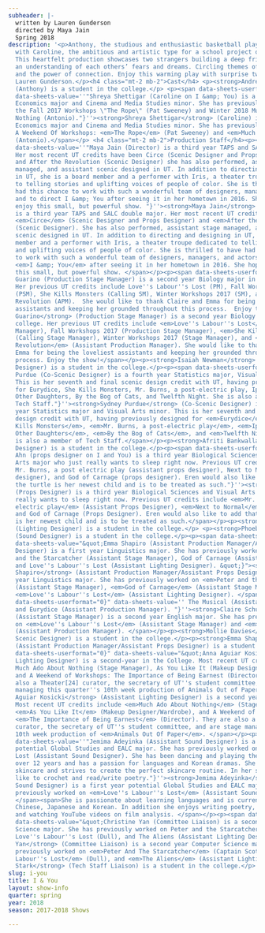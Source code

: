 ```yaml
---
subheader: |-
  written by Lauren Gunderson
  directed by Maya Jain
  Spring 2018
description: '<p>Anthony, the studious and enthusiastic basketball player, is paired
  with Caroline, the ambitious and artistic type for a school project on Walt Whitman.
  This heartfelt production showcases two strangers building a deep friendship through
  an understanding of each others’ fears and dreams. Circling themes of poetry, empathy,
  and the power of connection. Enjoy this warming play with surprise twists from playwright
  Lauren Gunderson.</p><h4 class="mt-2 mb-2">Cast</h4> <p><strong>Andre Castro</strong>
  (Anthony) is a student in the college.</p> <p><span data-sheets-userformat="0}"
  data-sheets-value=''"Shreya Shettigar (Caroline on I &amp; You) is a first year
  Economics major and Cinema and Media Studies minor. She has previously worked on
  the Fall 2017 Workshops \"The Rope\" (Pat Sweeney) and Winter 2018 Much Ado About
  Nothing (Antonio)."}''><strong>Shreya Shettigar</strong> (Caroline) is a first year
  Economics major and Cinema and Media Studies minor. She has previously worked on
  A Weekend Of Workshops: <em>The Rope</em> (Pat Sweeney) and <em>Much Ado About Nothing</em>
  (Antonio).</span></p> <h4 class="mt-2 mb-2">Production Staff</h4><p><span data-sheets-userformat="0}"
  data-sheets-value=''"Maya Jain (Director) is a third year TAPS and SALC double major.
  Her most recent UT credits have been Circe (Scenic Designer and Props Designer)
  and After the Revolution (Scenic Designer) she has also performed, assistant stage
  managed, and assistant scenic designed in UT. In addition to directing and designing
  in UT, she is a board member and a performer with Iris, a theater troupe dedicated
  to telling stories and uplifting voices of people of color. She is thrilled to have
  had this chance to work with such a wonderful team of designers, managers, and actors,
  and to direct I &amp; You after seeing it in her hometown in 2016. She hopes you
  enjoy this small, but powerful show. "}''><strong>Maya Jain</strong> (Director)
  is a third year TAPS and SALC double major. Her most recent UT credits have been
  <em>Circe</em> (Scenic Designer and Props Designer) and <em>After the Revolution</em>
  (Scenic Designer). She has also performed, assistant stage managed, and assistant
  scenic designed in UT. In addition to directing and designing in UT, she is a board
  member and a performer with Iris, a theater troupe dedicated to telling stories
  and uplifting voices of people of color. She is thrilled to have had this chance
  to work with such a wonderful team of designers, managers, and actors, and to direct
  <em>I &amp; You</em> after seeing it in her hometown in 2016. She hopes you enjoy
  this small, but powerful show. </span></p><p><span data-sheets-userformat="0}" data-sheets-value="&quot;Jenni
  Guarino (Production Stage Manager) is a second year Biology major in the college.
  Her previous UT credits include Love''s Labour''s Lost (PM), Fall Workshops 2017
  (PSM), She Kills Monsters (Calling SM), Winter Workshops 2017 (SM), and After the
  Revolution (APM).  She would like to thank Claire and Emma for being the loveliest
  assistants and keeping her grounded throughout this process.  Enjoy the show!&quot;}"><strong>Jenni
  Guarino</strong> (Production Stage Manager) is a second year Biology major in the
  college. Her previous UT credits include <em>Love''s Labour''s Lost</em> (Production
  Manager), Fall Workshops 2017 (Production Stage Manager), <em>She Kills Monsters</em>
  (Calling Stage Manager), Winter Workshops 2017 (Stage Manager), and <em>After the
  Revolution</em> (Assistant Production Manager). She would like to thank Claire and
  Emma for being the loveliest assistants and keeping her grounded throughout this
  process. Enjoy the show!</span></p><p><strong>Isaiah Newman</strong> (Co-Scenic
  Designer) is a student in the college.</p><p><span data-sheets-userformat="0}" data-sheets-value=''"Sydney
  Purdue (Co-Scenic Designer) is a fourth year Statistics major, Visual Arts minor.
  This is her seventh and final scenic design credit with UT, having previously designed
  for Eurydice, She Kills Monsters, Mr. Burns, a post-electric play, Iphigenia and
  Other Daughters, By the Bog of Cats, and Twelfth Night. She is also a member of
  Tech Staff."}''><strong>Sydney Purdue</strong> (Co-Scenic Designer) is a fourth
  year Statistics major and Visual Arts minor. This is her seventh and final scenic
  design credit with UT, having previously designed for <em>Eurydice</em>, <em>She
  Kills Monsters</em>, <em>Mr. Burns, a post-electric play</em>, <em>Iphigenia and
  Other Daughters</em>, <em>By the Bog of Cats</em>, and <em>Twelfth Night</em>. She
  is also a member of Tech Staff.</span></p><p><strong>Afriti Bankwalla</strong> (Costume
  Designer) is a student in the college.</p><p><span data-sheets-userformat="0}" data-sheets-value=''"Eren
  Ahn (props designer on I and You) is a third year Biological Sciences and Visual
  Arts major who just really wants to sleep right now. Previous UT credits include
  Mr. Burns, a post electric play (assistant props designer), Next to Normal (props
  designer), and God of Carnage (props designer). Eren would also like to add that
  the turtle is her newest child and is to be treated as such."}''><strong>Eren Ahn</strong>
  (Props Designer) is a third year Biological Sciences and Visual Arts major who just
  really wants to sleep right now. Previous UT credits include <em>Mr. Burns, a post
  electric play</em> (Assistant Props Designer), <em>Next to Normal</em> (Props Designer),
  and God of Carnage (Props Designer). Eren would also like to add that the turtle
  is her newest child and is to be treated as such.</span></p><p><strong>musa bouderdaben</strong>
  (Lighting Designer) is a student in the college.</p> <p><strong>Phoebe Kyritsis</strong>
  (Sound Designer) is a student in the college.</p><p><span data-sheets-userformat="0}"
  data-sheets-value="&quot;Emma Shapiro (Assistant Production Manager/Assistant Props
  Designer) is a first year Linguistics major. She has previously worked on Peter
  and the Starcatcher (Assistant Stage Manager), God of Carnage (Assistant Stage Manager),
  and Love''s Labour''s Lost (Assistant Lighting Designer). &quot;}"><strong>Emma
  Shapiro</strong> (Assistant Production Manager/Assistant Props Designer) is a first
  year Linguistics major. She has previously worked on <em>Peter and the Starcatcher</em>
  (Assistant Stage Manager), <em>God of Carnage</em> (Assistant Stage Manager), and
  <em>Love''s Labour''s Lost</em> (Assistant Lighting Designer). </span></p><p><span
  data-sheets-userformat="0}" data-sheets-value='' The Musical (Assistant Stage Manager)
  and Eurydice (Assistant Production Manager). "}''><strong>Claire Schultz</strong>
  (Assistant Stage Manager) is a second year English major. She has previously worked
  on <em>Love''s Labour''s Lost</em> (Assistant Stage Manager) and <em>Eurydice</em>
  (Assistant Production Manager). </span></p><p><strong>Mollie Davies</strong> (Assistant
  Scenic Designer) is a student in the college.</p><p><strong>Emma Shapiro</strong>
  (Assistant Production Manager/Assistant Props Designer) is a student in the college.</p><p><span
  data-sheets-userformat="0}" data-sheets-value="&quot;Anna Aguiar Kosicki (Assistant
  Lighting Designer) is a second-year in the College. Most recent UT credits include
  Much Ado About Nothing (Stage Manager), As You Like It (Makeup Designer/Wardrobe),
  and A Weekend of Workshops: The Importance of Being Earnest (Director). They are
  also a Theater[24] curator, the secretary of UT''s student committee, and are stage
  managing this quarter''s 10th week production of Animals Out of Paper. &quot;}"><strong>Anna
  Aguiar Kosicki</strong> (Assistant Lighting Designer) is a second year in the College.
  Most recent UT credits include <em>Much Ado About Nothing</em> (Stage Manager),
  <em>As You Like It</em> (Makeup Designer/Wardrobe), and A Weekend of Workshops:
  <em>The Importance of Being Earnest</em> (Director). They are also a Theater[24]
  curator, the secretary of UT''s student committee, and are stage managing this quarter''s
  10th week production of <em>Animals Out Of Paper</em>. </span></p><p><span data-sheets-userformat="0}"
  data-sheets-value=''"Jemima Adeyinka (Assistant Sound Designer) is a first year
  potential Global Studies and EALC major. She has previously worked on Loves Labours
  Lost (Assistant Sound Designer). She has been dancing and playing the viola for
  over 12 years and has a passion for languages and Korean dramas. She is very interested
  skincare and strives to create the perfect skincare routine. In her spare time she
  like to crochet and read/write poetry."}''><strong>Jemima Adeyinka</strong> (Assistant
  Sound Designer) is a first year potential Global Studies and EALC major. She has
  previously worked on <em>Love''s Labour''s Lost</em> (Assistant Sound Designer).
  </span><span>She is passionate about learning languages and is currently studying
  Chinese, Japanese and Korean. In addition she enjoys writing poetry, DIY projects
  and watching YouTube videos on film analysis. </span></p><p><span data-sheets-userformat="0}"
  data-sheets-value="&quot;Christine Yan (Committee Liaison) is a second year Computer
  Science major. She has previously worked on Peter and the Starcatcher (Captain Scott),
  Love''s Labour''s Lost (Dull), and The Aliens (Assistant Lighting Designer).&quot;}"><strong>Christine
  Yan</strong> (Committee Liaison) is a second year Computer Science major. She has
  previously worked on <em>Peter And The Starcatcher</em> (Captain Scott), <em>Love''s
  Labour''s Lost</em> (Dull), and <em>The Aliens</em> (Assistant Lighting Designer).</span></p><p><strong>Sarah
  Stark</strong> (Tech Staff Liaison) is a student in the college.</p>'
slug: i-you
title: I & You
layout: show-info
quarter: spring
year: 2018
season: 2017-2018 Shows

---
```

